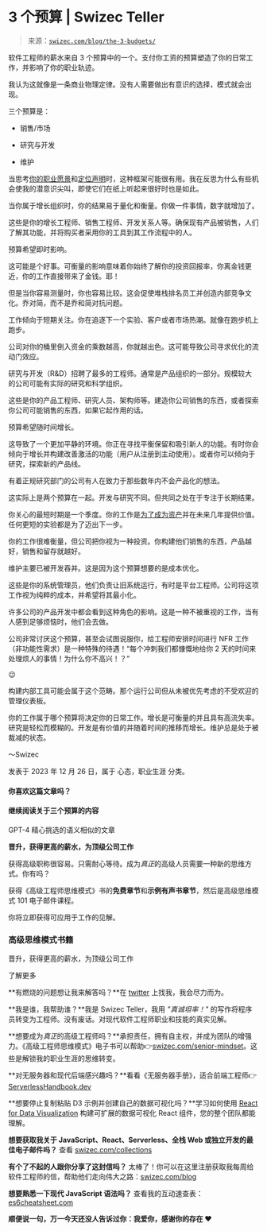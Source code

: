 <!--yml

类别：未分类

日期：2024-05-27 14:30:18

-->

# 3 个预算 | Swizec Teller

> 来源：[`swizec.com/blog/the-3-budgets/`](https://swizec.com/blog/the-3-budgets/)

<main id="content" class="css-1x80348">

软件工程师的薪水来自 3 个预算中的一个。支付你工资的预算塑造了你的日常工作，并影响了你的职业轨迹。

我认为这就像是一条商业物理定律。没有人需要做出有意识的选择，模式就会出现。

三个预算是：

+   销售/市场

+   研究与开发

+   维护

当思考[你的职业愿景](https://swizec.com/blog/your-career-needs-a-vision/)和[定位声明](https://swizec.com/blog/how-one-sentence-guides-your-career/)时，这种框架可能很有用。我在反思为什么有些机会使我的潜意识尖叫，即使它们在纸上听起来很好时也是如此。

当你属于增长组织时，你的结果易于量化和衡量。你做一件事情，数字就增加了。

这些是你的增长工程师、销售工程师、开发关系人等。确保现有产品被销售，人们了解其功能，并将购买者采用你的工具到其工作流程中的人。

预算希望即时影响。

这可能是个好事。可衡量的影响意味着你始终了解你的投资回报率，你离金钱更近，你的工作直接带来了金钱。耶！

但是当你容易测量时，你也容易比较。这会促使堆栈排名员工并创造内部竞争文化。乔对简，而不是乔和简对抗问题。

工作倾向于短期关注。你在追逐下一个实验、客户或者市场热潮。就像在跑步机上跑步。

公司对你的桶里倒入资金的乘数越高，你就越出色。这可能导致公司寻求优化的流动门效应。

研究与开发（R&D）招聘了最多的工程师。通常是产品组织的一部分。规模较大的公司可能有实际的研究和科学组织。

这些是你的产品工程师、研究人员、架构师等。建造你公司销售的东西，或者探索你公司可能销售的东西，如果它起作用的话。

预算希望随时间增长。

这导致了一个更加平静的环境。你正在寻找平衡保留和吸引新人的功能。有时你会倾向于增长并构建改善激活的功能（用户从注册到主动使用）。或者你可以倾向于研究，探索新的产品线。

有着正规研究部门的公司有人在致力于那些数年内不会产品化的想法。

这实际上是两个预算在一起。开发与研究不同。但共同之处在于专注于长期结果。

你关心的最短时期是一个季度。你的工作是[为了成为资产](https://swizec.com/blog/why-engineers-are-worth-so-much/)并在未来几年提供价值。任何更短的实验都是为了迈出下一步。

你的工作很难衡量，但公司把你视为一种投资。你构建他们销售的东西，产品越好，销售和留存就越好。

维护主要已被开发吞并。这是因为这个预算想要的是成本优化。

这些是你的系统管理员，他们负责让旧系统运行，有时是平台工程师。公司将这项工作视为纯粹的成本，并希望将其最小化。

许多公司的产品开发中都会看到这种角色的影响。这是一种不被重视的工作，当有人感到足够烦恼时，他们会去做。

公司非常讨厌这个预算，甚至会试图说服你，给工程师安排时间进行 NFR 工作（非功能性需求）是一种特殊的待遇！“每个冲刺我们都慷慨地给你 2 天的时间来处理烦人的事情！为什么你不高兴！？”

😉

构建内部工具可能会属于这个范畴。那个运行公司但从未被优先考虑的不受欢迎的管理仪表板。

你的工作属于哪个预算将决定你的日常工作。增长是可衡量的并且具有高流失率。研究是轻松而模糊的。开发是有价值的并随着时间的推移而增长。维护总是处于被裁减的状态。

～Swizec

发表于 2023 年 12 月 26 日，属于 心态，职业生涯 分类。

#### 你喜欢这篇文章吗？

#### 继续阅读关于三个预算的内容

GPT-4 精心挑选的语义相似的文章

**晋升，获得更高的薪水，为顶级公司工作**

获得高级职称很容易。只需耐心等待。成为*真正*的高级人员需要一种新的思维方式。你有吗？

获得《高级工程师思维模式》书的**免费章节**和**示例有声书章节**，然后是高级思维模式 101 电子邮件课程。

你将立即获得可应用于工作的见解。

### 高级思维模式书籍

晋升，获得更高的薪水，为顶级公司工作

了解更多

**有燃烧的问题想让我来解答吗？**在 [twitter](https://twitter.com/swizec) 上找我，我会尽力而为。

**我是谁，我帮助谁？**我是 Swizec Teller，我用 *"真诚坦率！"* 的写作将程序员转变为工程师。没有废话。对现代软件工程师职业和技能的真实见解。

**想要成为*真正*的高级工程师吗？**承担责任，拥有自主权，并成为团队的增强力。《高级工程师思维模式》电子书可以帮助👉[swizec.com/senior-mindset](https://swizec.com/senior-mindset)。这些是解锁我的职业生涯的思维转变。

**对无服务器和现代后端感兴趣吗？**看看《无服务器手册》，适合前端工程师👉[ServerlessHandbook.dev](https://serverlesshandbook.dev)

**想要停止复制粘贴 D3 示例并创建自己的数据可视化吗？**学习如何使用 [React for Data Visualization](https://reactfordataviz.com) 构建可扩展的数据可视化 React 组件，您的整个团队都能理解。

**想要获取我关于 JavaScript、React、Serverless、全栈 Web 或独立开发的最佳电子邮件吗？** 查看 [swizec.com/collections](https://swizec.com/collections)

**有个了不起的人跟你分享了这封信吗？** 太棒了！你可以在这里注册获取我每周给软件工程师的信，帮助他们走向伟大之路：[swizec.com/blog](https://swizec.com/blog)

**想要熟悉一下现代 JavaScript 语法吗？** 查看我的互动速查表：[es6cheatsheet.com](https://es6cheatsheet.com)

**顺便说一句，万一今天还没人告诉过你：我爱你，感谢你的存在 ❤️**

</main>
